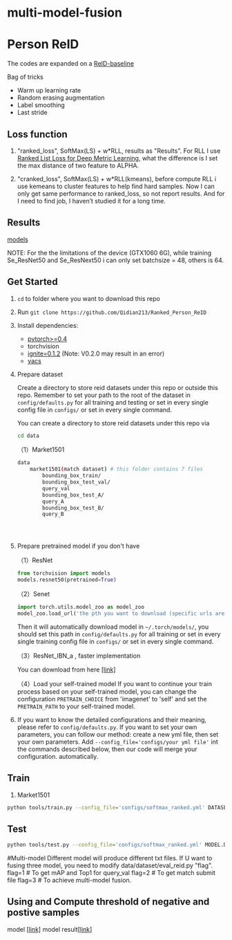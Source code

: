 # multi-model-fusion


# Person ReID

The codes are expanded on a [ReID-baseline](https://github.com/michuanhaohao/reid-strong-baseline.git)

Bag of tricks
- Warm up learning rate
- Random erasing augmentation
- Label smoothing
- Last stride

## Loss function
1. "ranked_loss", SoftMax(LS) + w*RLL, results as "Results". For RLL I use [Ranked List Loss for Deep Metric Learning](https://arxiv.org/abs/1903.03238), what the difference is I set the max distance of two feature to ALPHA. 
    
2. "cranked_loss", SoftMax(LS) + w*RLL(kmeans), before compute RLL i use kemeans to cluster features to help find hard samples. Now I can only get same performance to ranked_loss, so not report results. And for I need to find job, I haven’t studied it for a long time.


## Results

[models](https://drive.google.com/drive/folders/1CRQJYoCwx3mARckLb6dZpKzMZ_s3SwI3?usp=sharing)

NOTE: For the the limitations of the device (GTX1060 6G), while training Se_ResNet50 and Se_ResNext50 i can only set batchsize = 48, others is 64.

## Get Started

1. `cd` to folder where you want to download this repo

2. Run `git clone https://github.com/Qidian213/Ranked_Person_ReID`

3. Install dependencies:
    - [pytorch>=0.4](https://pytorch.org/)
    - torchvision
    - [ignite=0.1.2](https://github.com/pytorch/ignite) (Note: V0.2.0 may result in an error)
    - [yacs](https://github.com/rbgirshick/yacs)

4. Prepare dataset

    Create a directory to store reid datasets under this repo or outside this repo. Remember to set your path to the root of the dataset in `config/defaults.py` for all training and testing or set in every single config file in `configs/` or set in every single command.

    You can create a directory to store reid datasets under this repo via

    ```bash
    cd data
    ```

    （1）Market1501
    ```bash
    data
        market1501(match dataset) # this folder contains 7 files
            bounding_box_train/
            bounding_box_test_val/
            query_val
            bounding_box_test_A/
            query_A            
            bounding_box_test_B/
            query_B


  

5. Prepare pretrained model if you don't have

    （1）ResNet

    ```python
    from torchvision import models
    models.resnet50(pretrained=True)
    ```
    （2）Senet

    ```python
    import torch.utils.model_zoo as model_zoo
    model_zoo.load_url('the pth you want to download (specific urls are listed in  ./modeling/backbones/senet.py)')
    ```
    Then it will automatically download model in `~/.torch/models/`, you should set this path in `config/defaults.py` for all training or set in every single training config file in `configs/` or set in every single command.

    （3）ResNet_IBN_a , faster implementation

    You can download from here [[link]](https://drive.google.com/file/d/13lprTFafpXORqs7XXMLYaelbtw6NxQM1/view?usp=sharing)

    （4）Load your self-trained model
    If you want to continue your train process based on your self-trained model, you can change the configuration `PRETRAIN_CHOICE` from 'imagenet' to 'self' and set the `PRETRAIN_PATH` to your self-trained model.

6. If you want to know the detailed configurations and their meaning, please refer to `config/defaults.py`. If you want to set your own parameters, you can follow our method: create a new yml file, then set your own parameters.  Add `--config_file='configs/your yml file'` int the commands described below, then our code will merge your configuration. automatically.

## Train

1. Market1501

```bash
python tools/train.py --config_file='configs/softmax_ranked.yml' DATASETS.NAMES "('market1501')" 
```


## Test

```bash
python tools/test.py --config_file='configs/softmax_ranked.yml' MODEL.DEVICE_ID "('your device id')" DATASETS.NAMES "('market1501')" TEST.FEAT_NORM "('yes')" TEST.RE_RANKING "('no')" MODEL.PRETRAIN_CHOICE "('self')" TEST.WEIGHT "('your path to trained checkpoints')"
```

#Multi-model
Different model will produce different txt files.
If U want to fusing three model, you need to modify data/dataset/eval_reid.py "flag".
flag=1 # To get mAP and Top1 for query_val
flag=2 # To get match submit file
flag=3 # To achieve multi-model fusion.

## Using and Compute threshold of negative and postive samples
model [[link]](https://pan.baidu.com/s/1n3YO87e8XSmgKHyrJB3YHg)
model result[[link]](https://pan.baidu.com/s/1IkwFvT68pnN4L81d_x3MjQ)
